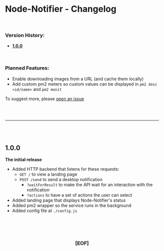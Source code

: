 # Node-Notifier - Changelog

<br>

### Version History:

- **[1.0.0](#100)**

<br>

### Planned Features:
- Enable downloading images from a URL (and cache them locally)
- Add custom pm2 meters so custom values can be displayed in `pm2 desc <id/name>` and `pm2 monit`
  
To suggest more, please [open an issue](https://github.com/Sv443/Node-Notifier/issues/new)

<br><br>

---

<br><br>

## 1.0.0
**The initial release**  
  
- Added HTTP backend that listens for these requests:
    - `GET /` to view a landing page
    - `POST /send` to send a desktop notification
        - `?waitForResult` to make the API wait for an interaction with the notification
        - `?actions` to have a set of actions the user can select
- Added landing page that displays Node-Notifier's status
    <!-- - Added notification log to landing page -->
- Added pm2 wrapper so the service runs in the background
- Added config file at `./config.js`
<!-- - Added video example -->

<br><br><br>

<div style="text-align:center;" align="center">

### [EOF]

</div>